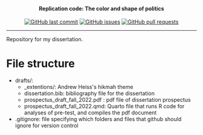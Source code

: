 <h4 align="center">Replication code: The color and shape of politics</h4>
<p align="center">
    <a href="https://github.com/DamonCharlesRoberts/dissertation/commits/main">
    <img src="https://img.shields.io/github/last-commit/DamonCharlesRoberts/dissertation.svg?style=flat-square&logo=github&logoColor=white"
         alt="GitHub last commit"></a>
    <a href="https://github.com/DamonCharlesRoberts/dissertation/issues">
    <img src="https://img.shields.io/github/issues-raw/DamonCharlesRoberts/dissertation.svg?style=flat-square&logo=github&logoColor=white"
         alt="GitHub issues"></a>
    <a href="https://github.com/DamonCharlesRoberts/dissertation/pulls">
    <img src="https://img.shields.io/github/issues-pr-raw/DamonCharlesRoberts/dissertation.svg?style=flat-square&logo=github&logoColor=white"
         alt="GitHub pull requests"></a>
</p>

---

Repository for my dissertation.

# File structure
- drafts/:
    - _extentions/: Andrew Heiss's hikmah theme
    - dissertation.bib: bibliography file for the dissertation
    - prospectus_draft_fall_2022.pdf : pdf file of dissertation prospectus
    - prospectus_draft_fall_2022.qmd: Quarto file that runs R code for analyses of pre-test, and compiles the pdf document
- .gitignore: file specifying which folders and files that github should ignore for version control